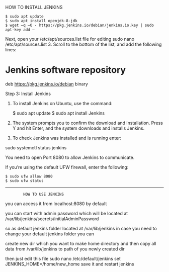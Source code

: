 HOW TO INSTALL JENKINS

    $ sudo apt update
    $ sudo apt install openjdk-8-jdk
    $ wget –q –O - https://pkg.jenkins.io/debian/jenkins.io.key | sudo apt-key add –
    
Next, open your /etc/apt/sources.list file for editing
sudo nano /etc/apt/sources.list
3. Scroll to the bottom of the list, and add the following lines:

#  Jenkins software repository
deb https://pkg.jenkins.io/debian binary

Step 3: Install Jenkins
1. To install Jenkins on Ubuntu, use the command:

    $ sudo apt update
    $ sudo apt install Jenkins
2. The system prompts you to confirm the download and installation. Press Y and hit Enter, and the system downloads and installs Jenkins.

3. To check Jenkins was installed and is running enter:

sudo systemctl status jenkins

You need to open Port 8080 to allow Jenkins to communicate.

If you’re using the default UFW firewall, enter the following:

    $ sudo ufw allow 8080
    $ sudo ufw status
-------------------------------------------------------
            HOW TO USE JENKINS

you can access it from localhost:8080 by default

you can start with admin password which will be located at 
/var/lib/jenkins/secrets/initialAdminPassword

so as default jenkins folder located at /var/lib/jenkins in case you need to change your default jenkins folder you can 

create new dir which you want to make home directory and then copy all data from /var/lib/jenkins to path of you newly created dir

then just edit this file        sudo nano /etc/default/jenkins
set JENKINS_HOME=/home/new_home save  it 
and restart jenkins